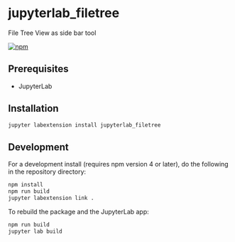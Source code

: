# jupyterlab_filetree

File Tree View as side bar tool

[![npm](https://img.shields.io/npm/v/jupyterlab_filetree.svg)](https://www.npmjs.com/package/jupyterlab_filetree)


## Prerequisites

* JupyterLab

## Installation

```bash
jupyter labextension install jupyterlab_filetree
```

## Development

For a development install (requires npm version 4 or later), do the following in the repository directory:

```bash
npm install
npm run build
jupyter labextension link .
```

To rebuild the package and the JupyterLab app:

```bash
npm run build
jupyter lab build
```


